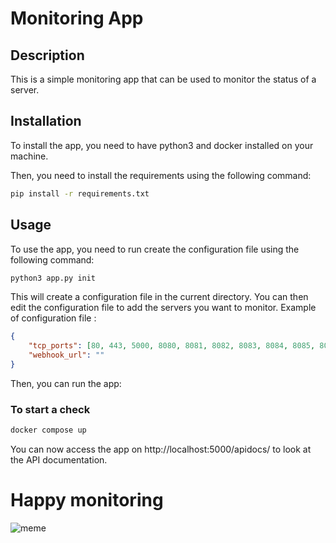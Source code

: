 # Monitoring App

## Description

This is a simple monitoring app that can be used to monitor the status of a server. 

## Installation

To install the app, you need to have python3 and docker installed on your machine.

Then, you need to install the requirements using the following command:

```bash
pip install -r requirements.txt
```

## Usage

To use the app, you need to run create the configuration file using the following command:
```bash
python3 app.py init
```

This will create a configuration file in the current directory. You can then edit the configuration file to add the servers you want to monitor.
Example of configuration file : 
```json
{
    "tcp_ports": [80, 443, 5000, 8080, 8081, 8082, 8083, 8084, 8085, 8086],
    "webhook_url": ""
}
```

Then, you can run the app:

### To start a check
```bash
docker compose up
```

You can now access the app on http://localhost:5000/apidocs/ to look at the API documentation.

# Happy monitoring
![meme](https://media.makeameme.org/created/no-worries-its-5bb659.jpg)


